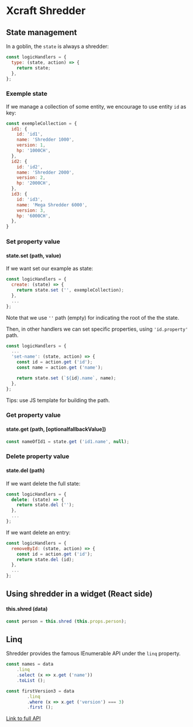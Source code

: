 
# Xcraft Shredder

## State management

In a goblin, the `state` is always a shredder:

```js
const logicHandlers = {
  type: (state, action) => {
    return state;
  },
};
```

### Exemple state

If we manage a collection of some entity, we encourage to use entity `id` as
key:

```js
const exempleCollection = {
  id1: {
    id: 'id1',
    name: 'Shredder 1000',
    version: 1,
    hp: '1000CH',
  },
  id2: {
    id: 'id2',
    name: 'Shredder 2000',
    version: 2,
    hp: '2000CH',
  },
  id3: {
    id: 'id3',
    name: 'Mega Shredder 6000',
    version: 3,
    hp: '6000CH',
  },
}
```

### Set property value

#### state.set (path, value)

If we want set our example as state:

```js
const logicHandlers = {
  create: (state) => {
    return state.set ('', exempleCollection);
  },
  ...
};
```

Note that we use `''` path (empty) for indicating the root of the the state.

Then, in other handlers we can set specific properties, using `'id.property'`
path.

```js
const logicHandlers = {
  ...
  'set-name': (state, action) => {
    const id = action.get ('id');
    const name = action.get ('name');

    return state.set (`${id}.name`, name);
  },
};
```

Tips: use JS template for building the path.

### Get property value

#### state.get (path, [optionalfallbackValue])

```js
const nameOfId1 = state.get ('id1.name', null);
```


### Delete property value

#### state.del (path)

If we want delete the full state:

```js
const logicHandlers = {
  delete: (state) => {
    return state.del ('');
  },
  ...
};
```


If we want delete an entry:

```js
const logicHandlers = {
  removeById: (state, action) => {
    const id = action.get ('id');
    return state.del (id);
  },
  ...
};
```


## Using shredder in a widget (React side)


#### this.shred (data)

```js
const person = this.shred (this.props.person);
```


## Linq

Shredder provides the famous IEnumerable API under the `linq` property.

```js
const names = data
    .linq
    .select (x => x.get ('name'))
    .toList ();

const firstVersion3 = data
        .linq
        .where (x => x.get ('version') === 3)
        .first ();
```

[Link to full API](https://ienumerable.js.org)
